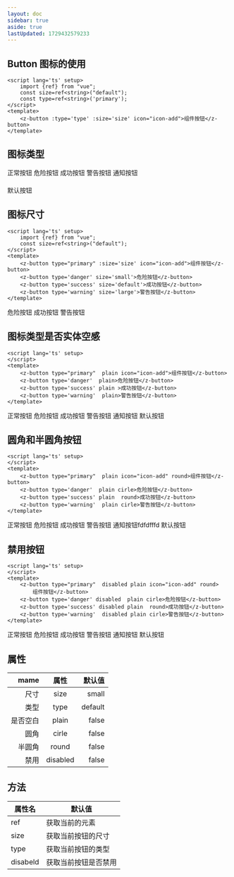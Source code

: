 ```yaml
---
layout: doc
sidebar: true
aside: true
lastUpdated: 1729432579233
---
```


## Button 图标的使用
```vue
<script lang='ts' setup>
    import {ref} from "vue";
    const size=ref<string>("default");
    const type=ref<string>('primary');
</script>
<template> 
    <z-button :type='type' :size='size' icon="icon-add">组件按钮</z-button>
</template>
```
## 图标类型
<z-button  type='primary'  icon='icon-add' size='default'>正常按钮</z-button>
<z-button type='danger' size='default'  loading  >危险按钮</z-button>
<z-button type='success' size='default' icon="icon-bottom">成功按钮</z-button>
<z-button type='warning' size='default' icon="icon-bad">警告按钮</z-button>
<z-button type='info' size='default' icon="icon-comment">通知按钮</z-button>

<div style="margin:20px 0">
    <z-button type='default' size='default' icon="icon-direction-up">默认按钮</z-button>
</div>



## 图标尺寸
```vue
<script lang='ts' setup>
    import {ref} from "vue";
    const size=ref<string>("default");
</script>
<template> 
    <z-button type="primary" :size='size' icon="icon-add">组件按钮</z-button>
    <z-button type='danger' size='small'>危险按钮</z-button>
    <z-button type='success' size='default'>成功按钮</z-button>
    <z-button type='warning' size='large'>警告按钮</z-button>
</template>
```
<z-button type='danger' size='small' icon="icon-add">危险按钮</z-button>
<z-button type='success' size='default'>成功按钮</z-button>
<z-button type='warning' size='large'>警告按钮</z-button>

## 图标类型是否实体空感
```vue
<script lang='ts' setup>
</script>
<template> 
    <z-button type="primary"  plain icon="icon-add">组件按钮</z-button>
    <z-button type='danger'  plain>危险按钮</z-button>
    <z-button type='success' plain >成功按钮</z-button>
    <z-button type='warning'  plain>警告按钮</z-button>
</template>
```
<z-button type='primary' size='default' plain icon="icon-add">正常按钮</z-button>
<z-button type='danger' plain size='default'>危险按钮</z-button>
<z-button type='success' plain size='default'>成功按钮</z-button>
<z-button type='warning' plain size='default'>警告按钮</z-button>
<z-button type='info' plain size='default'>通知按钮</z-button>
<z-button type='default' plain size='default'>默认按钮</z-button>


## 圆角和半圆角按钮
```vue
<script lang='ts' setup>
</script>
<template> 
    <z-button type="primary"  plain icon="icon-add" round>组件按钮</z-button>
    <z-button type='danger'  plain cirle>危险按钮</z-button>
    <z-button type='success' plain  round>成功按钮</z-button>
    <z-button type='warning'  plain cirle>警告按钮</z-button>
</template>
```
<z-button type='primary' size='default' round plain>正常按钮</z-button>
<z-button type='danger' plain size='default' round>危险按钮</z-button>
<z-button type='success' plain size='default' round>成功按钮</z-button>
<z-button type='warning' plain size='default' cirle>警告按钮</z-button>
<z-button type='info' plain size='default' cirle>通知按钮fdfdfffd</z-button>
<z-button type='default' plain size='default' cirle>默认按钮</z-button>    

## 禁用按钮
```vue
<script lang='ts' setup>
</script>
<template> 
    <z-button type="primary"  disabled plain icon="icon-add" round>
        组件按钮</z-button>
    <z-button type='danger' disabled  plain cirle>危险按钮</z-button>
    <z-button type='success' disabled plain  round>成功按钮</z-button>
    <z-button type='warning'  disabled plain cirle>警告按钮</z-button>
</template>
```
<z-button type='primary' size='default'  :disabled='true'>正常按钮</z-button>
<z-button type='danger' plain size='default' :disabled='true'>危险按钮</z-button>
<z-button type='success' plain size='default' :disabled='true'>成功按钮</z-button>
<z-button type='warning' plain size='default' :disabled='true'>警告按钮</z-button>
<z-button type='info' plain size='default' :disabled='true'>通知按钮</z-button>
<z-button type='default' plain size='default' :disabled='true'>默认按钮</z-button>    

## 属性
| mame        | 属性           |默认值  |
| ------------:|:-------------:| -----:|
| 尺寸 | size | small|
| 类型 | type     | default |
| 是否空白 | plain |false |
| 圆角   | cirle  | false|
| 半圆角 | round |false|
|禁用 |disabled| false|


## 方法 

| 属性名    |默认值  |
| ------------| -----|
|ref| 获取当前的元素|
|size| 获取当前按钮的尺寸|
|type| 获取当前按钮的类型|
|disabeld| 获取当前按钮是否禁用|



 